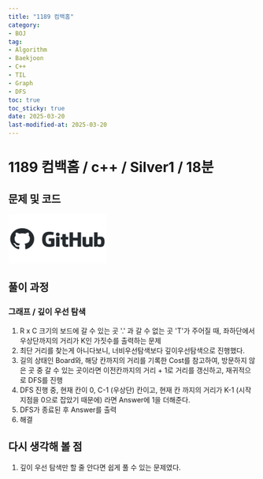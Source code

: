 ```yaml
---
title: "1189 컴백홈"
category:
- BOJ
tag:
- Algorithm
- Baekjoon
- C++
- TIL
- Graph
- DFS
toc: true
toc_sticky: true
date: 2025-03-20
last-modified-at: 2025-03-20
---
```


#   1189 컴백홈 / c++ / Silver1 / 18분

## 문제 및 코드   
[<img src="https://github.com/Sho1007/sho1007.github.io/blob/main/assets/images/github-logo-vector.png?raw=true" width="200" height="100"/>](https://github.com/Sho1007/Algorithm/tree/main/%EB%B0%B1%EC%A4%80/Silver/1189.%E2%80%85%EC%BB%B4%EB%B0%B1%ED%99%88)

## 풀이 과정
### 그래프 / 깊이 우선 탐색
1. R x C 크기의 보드에 갈 수 있는 곳 '.' 과 갈 수 없는 곳 'T'가 주어질 때, 좌하단에서 우상단까지의 거리가 K인 가짓수를 출력하는 문제
2. 최단 거리를 찾는게 아니다보니, 너비우선탐색보다 깊이우선탐색으로 진행했다.
3. 길의 상태인 Board와, 해당 칸까지의 거리를 기록한 Cost를 참고하여, 방문하지 않은 곳 중 갈 수 있는 곳이라면 이전칸까지의 거리 + 1로 거리를 갱신하고, 재귀적으로 DFS를 진행
4. DFS 진행 중, 현재 칸이 0, C-1 (우상단) 칸이고, 현재 칸 까지의 거리가 K-1 (시작지점을 0으로 잡았기 때문에) 라면 Answer에 1을 더해준다.
5. DFS가 종료된 후 Answer를 출력
6. 해결

## 다시 생각해 볼 점
1. 깊이 우선 탐색만 할 줄 안다면 쉽게 풀 수 있는 문제였다.